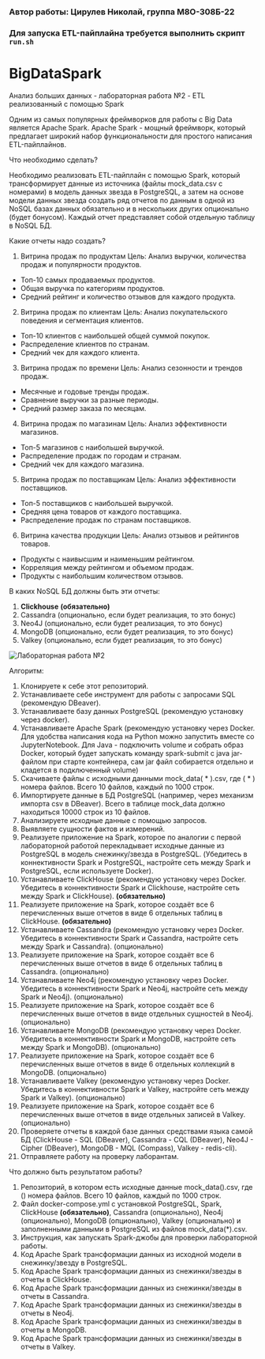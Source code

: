 ### Автор работы: Цирулев Николай, группа М8О-308Б-22  
### Для запуска ETL-пайплайна требуется выполнить скрипт `run.sh`


# BigDataSpark

Анализ больших данных - лабораторная работа №2 - ETL реализованный с помощью Spark

Одним из самых популярных фреймворков для работы с Big Data является Apache Spark. Apache Spark - мощный фреймворк, который предлагает широкий набор функциональности для простого написания ETL-пайплайнов.

Что необходимо сделать? 

Необходимо реализовать ETL-пайплайн с помощью Spark, который трансформирует данные из источника (файлы mock_data.csv с номерами) в модель данных звезда в PostgreSQL, а затем на основе модели данных звезда создать ряд отчетов по данным в одной из NoSQL базах данных обязательно и в нескольких других опционально (будет бонусом). Каждый отчет представляет собой отдельную таблицу в NoSQL БД.

Какие отчеты надо создать?
1. Витрина продаж по продуктам
Цель: Анализ выручки, количества продаж и популярности продуктов.
 - Топ-10 самых продаваемых продуктов.
 - Общая выручка по категориям продуктов.
 - Средний рейтинг и количество отзывов для каждого продукта.
2. Витрина продаж по клиентам
Цель: Анализ покупательского поведения и сегментация клиентов.
 - Топ-10 клиентов с наибольшей общей суммой покупок.
 - Распределение клиентов по странам.
 - Средний чек для каждого клиента.
3. Витрина продаж по времени
Цель: Анализ сезонности и трендов продаж.
 - Месячные и годовые тренды продаж.
 - Сравнение выручки за разные периоды.
 - Средний размер заказа по месяцам.
4. Витрина продаж по магазинам
Цель: Анализ эффективности магазинов.
 - Топ-5 магазинов с наибольшей выручкой.
 - Распределение продаж по городам и странам.
 - Средний чек для каждого магазина.
5. Витрина продаж по поставщикам
Цель: Анализ эффективности поставщиков.
 - Топ-5 поставщиков с наибольшей выручкой.
 - Средняя цена товаров от каждого поставщика.
 - Распределение продаж по странам поставщиков.
6. Витрина качества продукции
Цель: Анализ отзывов и рейтингов товаров.
 - Продукты с наивысшим и наименьшим рейтингом.
 - Корреляция между рейтингом и объемом продаж.
 - Продукты с наибольшим количеством отзывов.

В каких NoSQL БД должны быть эти отчеты:
1. **Clickhouse** **(обязательно)**
2. Cassandra (опционально, если будет реализация, то это бонус)
3. Neo4J (опционально, если будет реализация, то это бонус)
4. MongoDB (опционально, если будет реализация, то это бонус)
5. Valkey (опционально, если будет реализация, то это бонус)

![Лабораторная работа №2](https://github.com/user-attachments/assets/2b854382-4c36-4542-a7fb-04fe82a6f6fa)


Алгоритм:

1. Клонируете к себе этот репозиторий.
2. Устанавливаете себе инструмент для работы с запросами SQL (рекомендую DBeaver).
3. Устанавливаете базу данных PostgreSQL (рекомендую установку через docker).
4. Устанавливаете Apache Spark (рекомендую установку через Docker. Для удобства написания кода на Python можно запустить вместе со JupyterNotebook. Для Java - подключить volume и собрать образ Docker, который будет запускать команду spark-submit с java jar-файлом при старте контейнера, сам jar файл собирается отдельно и кладется в подключенный volume)
5. Скачиваете файлы с исходными данными mock_data( * ).csv, где ( * ) номера файлов. Всего 10 файлов, каждый по 1000 строк.
6. Импортируете данные в БД PostgreSQL (например, через механизм импорта csv в DBeaver). Всего в таблице mock_data должно находиться 10000 строк из 10 файлов.
7. Анализируете исходные данные с помощью запросов.
8. Выявляете сущности фактов и измерений.
9. Реализуете приложение на Spark, которое по аналогии с первой лабораторной работой перекладывает исходные данные из PostgreSQL в модель снежинку/звезда в PostgreSQL. (Убедитесь в коннективности Spark и PostgreSQL, настройте сеть между Spark и PostgreSQL, если используете Docker).
10. Устанавливаете ClickHouse (рекомендую установку через Docker. Убедитесь в коннективности Spark и Clickhouse, настройте сеть между Spark и ClickHouse). **(обязательно)**
11. Реализуете приложение на Spark, которое создаёт все 6 перечисленных выше отчетов в виде 6 отдельных таблиц в ClickHouse. **(обязательно)**
12. Устанавливаете Cassandra (рекомендую установку через Docker. Убедитесь в коннективности Spark и Cassandra, настройте сеть между Spark и Cassandra). (опционально)
13. Реализуете приложение на Spark, которое создаёт все 6 перечисленных выше отчетов в виде 6 отдельных таблиц в Cassandra. (опционально)
14. Устанавливаете Neo4j (рекомендую установку через Docker. Убедитесь в коннективности Spark и Neo4j, настройте сеть между Spark и Neo4j). (опционально)
15. Реализуете приложение на Spark, которое создаёт все 6 перечисленных выше отчетов в виде отдельных сущностей в Neo4j. (опционально)
16. Устанавливаете MongoDB (рекомендую установку через Docker. Убедитесь в коннективности Spark и MongoDB, настройте сеть между Spark и MongoDB). (опционально)
17. Реализуете приложение на Spark, которое создаёт все 6 перечисленных выше отчетов в виде 6 отдельных коллекций в MongoDB. (опционально)
18. Устанавливаете Valkey (рекомендую установку через Docker. Убедитесь в коннективности Spark и Valkey, настройте сеть между Spark и Valkey). (опционально)
19. Реализуете приложение на Spark, которое создаёт все 6 перечисленных выше отчетов в виде отдельных записей в Valkey. (опционально)
20. Проверяете отчеты в каждой базе данных средствами языка самой БД (ClickHouse - SQL (DBeaver), Cassandra - CQL (DBeaver), Neo4J - Cipher (DBeaver), MongoDB - MQL (Compass), Valkey - redis-cli).
21. Отправляете работу на проверку лаборантам.

Что должно быть результатом работы?

1. Репозиторий, в котором есть исходные данные mock_data().csv, где () номера файлов. Всего 10 файлов, каждый по 1000 строк.
2. Файл docker-compose.yml с установкой PostgreSQL, Spark, ClickHouse **(обязательно)**, Cassandra (опционально), Neo4j (опционально), MongoDB (опционально), Valkey (опционально) и заполненными данными в PostgreSQL из файлов mock_data(*).csv.
3. Инструкция, как запускать Spark-джобы для проверки лабораторной работы.
4. Код Apache Spark трансформации данных из исходной модели в снежинку/звезду в PostgreSQL.
5. Код Apache Spark трансформации данных из снежинки/звезды в отчеты в ClickHouse.
6. Код Apache Spark трансформации данных из снежинки/звезды в отчеты в Cassandra.
7. Код Apache Spark трансформации данных из снежинки/звезды в отчеты в Neo4j.
8. Код Apache Spark трансформации данных из снежинки/звезды в отчеты в MongoDB.
9. Код Apache Spark трансформации данных из снежинки/звезды в отчеты в Valkey.

